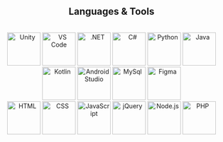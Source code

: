 <h2 align="center"> Languages & Tools </h2>
<br/>
<div align="center">
    <img src="http://skillicons.dev/icons?i=unity" title="Unity" width="75" height="75"/>
    <img src="http://skillicons.dev/icons?i=vscode" title="VS Code" width="75" height="75"/>
    <img src="http://skillicons.dev/icons?i=dotnet" title=".NET" width="75" height="75"/>
    <img src="http://skillicons.dev/icons?i=cs" title="C#" width="75" height="75"/>
    <img src="http://skillicons.dev/icons?i=python" title="Python" width="75" height="75"/>
    <img src="http://skillicons.dev/icons?i=java" title="Java" width="75" height="75"/>
    <img src="http://skillicons.dev/icons?i=kotlin" title="Kotlin" width="75" height="75"/>
    <img src="http://skillicons.dev/icons?i=androidstudio" title="Android Studio" width="75" height="75"/>
    <img src="http://skillicons.dev/icons?i=mysql" title="MySql" width="75" height="75"/>
    <img src="http://skillicons.dev/icons?i=figma" title="Figma" width="75" height="75"/>
    <br>
    <img src="http://skillicons.dev/icons?i=html" title="HTML" width="75" height="75"/>
    <img src="http://skillicons.dev/icons?i=css" title="CSS" width="75" height="75"/>
    <img src="http://skillicons.dev/icons?i=javascript" title="JavaScript" width="75" height="75"/>
    <img src="http://skillicons.dev/icons?i=jquery" title="jQuery" width="75" height="75"/>
    <img src="http://skillicons.dev/icons?i=nodejs" title="Node.js" width="75" height="75"/>
    <img src="http://skillicons.dev/icons?i=php" title="PHP" width="75" height="75"/>
</div>



